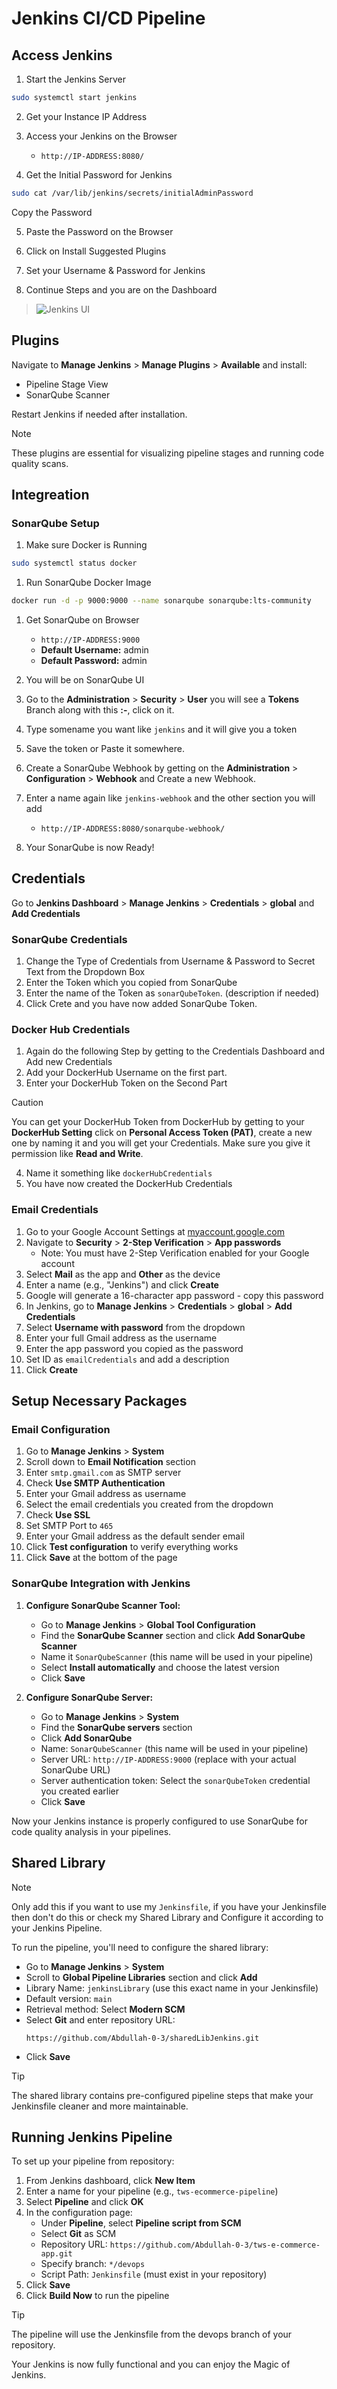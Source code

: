 # **Jenkins CI/CD Pipeline**

## **Access Jenkins**

1. Start the Jenkins Server
```bash
sudo systemctl start jenkins
```

2. Get your Instance IP Address

3. Access your Jenkins on the Browser
   - `http://IP-ADDRESS:8080/`

4. Get the Initial Password for Jenkins
```bash
sudo cat /var/lib/jenkins/secrets/initialAdminPassword
```
Copy the Password

5. Paste the Password on the Browser

6. Click on Install Suggested Plugins

7. Set your Username & Password for Jenkins

8. Continue Steps and you are on the Dashboard

> ![Jenkins UI](/docs/assets/jenkins-ui.png)

## **Plugins**

Navigate to **Manage Jenkins** > **Manage Plugins** > **Available** and install:

* Pipeline Stage View
* SonarQube Scanner

Restart Jenkins if needed after installation.

> [!NOTE]
> 
> These plugins are essential for visualizing pipeline stages and running code quality scans.

## **Integreation**

### SonarQube Setup

1. Make sure Docker is Running
```bash
sudo systemctl status docker
```

1. Run SonarQube Docker Image
```bash
docker run -d -p 9000:9000 --name sonarqube sonarqube:lts-community
```

1. Get SonarQube on Browser
   - `http://IP-ADDRESS:9000`
   - **Default Username:** admin
   - **Default Password:** admin

2. You will be on SonarQube UI
3. Go to the **Administration** > **Security** > **User** you will see a **Tokens** Branch along with this **:-**, click on it.
4. Type somename you want like `jenkins` and it will give you a token
5. Save the token or Paste it somewhere.
6. Create a SonarQube Webhook by getting on the **Administration** > **Configuration** > **Webhook** and Create a new Webhook.
7. Enter a name again like `jenkins-webhook` and the other section you will add
   - `http://IP-ADDRESS:8080/sonarqube-webhook/`
8.  Your SonarQube is now Ready!

## **Credentials**

Go to **Jenkins Dashboard** > **Manage Jenkins** > **Credentials** > **global** and **Add Credentials**

### SonarQube Credentials

1. Change the Type of Credentials from Username & Password to Secret Text from the Dropdown Box
2. Enter the Token which you copied from SonarQube
3. Enter the name of the Token as `sonarQubeToken`. (description if needed)
4. Click Crete and you have now added SonarQube Token.

### Docker Hub Credentials

1. Again do the following Step by getting to the Credentials Dashboard and Add new Credentials
2. Add your DockerHub Username on the first part.
3. Enter your DockerHub Token on the Second Part
> [!CAUTION]
>
> You can get your DockerHub Token from DockerHub by getting to your **DockerHub Setting** click on **Personal Access Token (PAT)**, create a new one by naming it and you will get your Credentials. Make sure you give it permission like **Read and Write**.

4. Name it something like `dockerHubCredentials` 
5. You have now created the DockerHub Credentials

### Email Credentials

1. Go to your Google Account Settings at [myaccount.google.com](https://myaccount.google.com/)
2. Navigate to **Security** > **2-Step Verification** > **App passwords**
   - Note: You must have 2-Step Verification enabled for your Google account
3. Select **Mail** as the app and **Other** as the device
4. Enter a name (e.g., "Jenkins") and click **Create**
5. Google will generate a 16-character app password - copy this password
6. In Jenkins, go to **Manage Jenkins** > **Credentials** > **global** > **Add Credentials**
7. Select **Username with password** from the dropdown
8. Enter your full Gmail address as the username
9. Enter the app password you copied as the password
10. Set ID as `emailCredentials` and add a description
11. Click **Create**

## **Setup Necessary Packages**

### Email Configuration

1. Go to **Manage Jenkins** > **System**
2. Scroll down to **Email Notification** section
3. Enter `smtp.gmail.com` as SMTP server
4. Check **Use SMTP Authentication**
5. Enter your Gmail address as username
6. Select the email credentials you created from the dropdown
7. Check **Use SSL**
8. Set SMTP Port to `465`
9. Enter your Gmail address as the default sender email
10. Click **Test configuration** to verify everything works
11. Click **Save** at the bottom of the page

### SonarQube Integration with Jenkins

1. **Configure SonarQube Scanner Tool:**
   - Go to **Manage Jenkins** > **Global Tool Configuration**
   - Find the **SonarQube Scanner** section and click **Add SonarQube Scanner**
   - Name it `SonarQubeScanner` (this name will be used in your pipeline)
   - Select **Install automatically** and choose the latest version
   - Click **Save**

2. **Configure SonarQube Server:**
   - Go to **Manage Jenkins** > **System**
   - Find the **SonarQube servers** section
   - Click **Add SonarQube**
   - Name: `SonarQubeScanner` (this name will be used in your pipeline)
   - Server URL: `http://IP-ADDRESS:9000` (replace with your actual SonarQube URL)
   - Server authentication token: Select the `sonarQubeToken` credential you created earlier
   - Click **Save**

Now your Jenkins instance is properly configured to use SonarQube for code quality analysis in your pipelines.

## **Shared Library**

> [!NOTE]
>
> Only add this if you want to use my `Jenkinsfile`, if you have your Jenkinsfile then don't do this or check my Shared Library and Configure it according to your Jenkins Pipeline.

To run the pipeline, you'll need to configure the shared library:

- Go to **Manage Jenkins** > **System**
- Scroll to **Global Pipeline Libraries** section and click **Add**
- Library Name: `jenkinsLibrary` (use this exact name in your Jenkinsfile)
- Default version: `main`
- Retrieval method: Select **Modern SCM**
- Select **Git** and enter repository URL:
  ```
  https://github.com/Abdullah-0-3/sharedLibJenkins.git
  ```
- Click **Save**

> [!TIP]
> The shared library contains pre-configured pipeline steps that make your Jenkinsfile cleaner and more maintainable.

## **Running Jenkins Pipeline**

To set up your pipeline from repository:

1. From Jenkins dashboard, click **New Item**
2. Enter a name for your pipeline (e.g., `tws-ecommerce-pipeline`)
3. Select **Pipeline** and click **OK**
4. In the configuration page:
   - Under **Pipeline**, select **Pipeline script from SCM**
   - Select **Git** as SCM
   - Repository URL: `https://github.com/Abdullah-0-3/tws-e-commerce-app.git`
   - Specify branch: `*/devops`
   - Script Path: `Jenkinsfile` (must exist in your repository)
5. Click **Save**
6. Click **Build Now** to run the pipeline

> [!TIP]
> The pipeline will use the Jenkinsfile from the devops branch of your repository.

Your Jenkins is now fully functional and you can enjoy the Magic of Jenkins.
